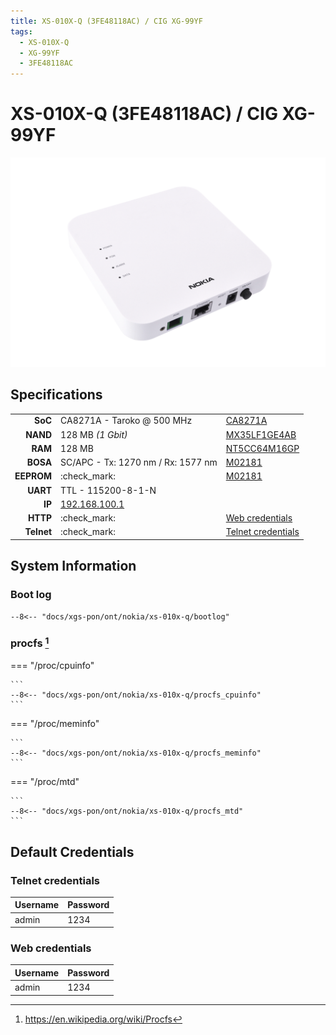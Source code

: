 ```yaml
---
title: XS-010X-Q (3FE48118AC) / CIG XG-99YF
tags:
  - XS-010X-Q
  - XG-99YF
  - 3FE48118AC
---
```


# XS-010X-Q (3FE48118AC) / CIG XG-99YF

![XS-010X-Q](xs-010x-q/xs-010x-q.webp)

## Specifications

|             |                                                     |                      |
| ----------: | --------------------------------------------------- | -------------------- |
| __SoC__     | CA8271A - Taroko @ 500 MHz                          | [CA8271A]            |
| __NAND__    | 128 MB *(1 Gbit)*                                   | [MX35LF1GE4AB]       |
| __RAM__     | 128 MB                                              | [NT5CC64M16GP]       |
| __BOSA__    | SC/APC - Tx: 1270 nm / Rx: 1577 nm                  | [M02181]             |
| __EEPROM__  | :check_mark:                                        | [M02181]             |
| __UART__    | TTL - 115200-8-1-N                                  |                      |
| __IP__      | [192.168.100.1](http://192.168.100.1/)              |                      |
| __HTTP__    | :check_mark:                                        | [Web credentials]    |
| __Telnet__  | :check_mark:                                        | [Telnet credentials] |

 [CA8271A]: https://www.cortina-access.com/index.php/products/single-family-unit-sfu-xpon-onu
 [MX35LF1GE4AB]: https://www.mxic.com.tw/en-us/products/NAND-Flash/Serial-NAND-Flash/Pages/spec.aspx?p=MX35LF1GE4AB&m=Serial+NAND&n=PM2128&epn=MX35LF1GE4AB-Z4I
 [NT5CC64M16GP]: https://www.nanya.com/en/Product/3747/NT5CC64M16GP-DI
 [M02181]: https://www.macom.com/products/product-detail/MALD-02181
 [Web credentials]: #web-credentials
 [Telnet credentials]: #telnet-credentials

## System Information

### Boot log

```
--8<-- "docs/xgs-pon/ont/nokia/xs-010x-q/bootlog"
```

### procfs [^1]

=== "/proc/cpuinfo"


    ```
    --8<-- "docs/xgs-pon/ont/nokia/xs-010x-q/procfs_cpuinfo"
    ```

=== "/proc/meminfo"


    ```
    --8<-- "docs/xgs-pon/ont/nokia/xs-010x-q/procfs_meminfo"
    ```

=== "/proc/mtd"


    ```
    --8<-- "docs/xgs-pon/ont/nokia/xs-010x-q/procfs_mtd"
    ```

## Default Credentials

### Telnet credentials

| Username | Password       |
| -------- | -------------- |
| admin    | 1234           |

### Web credentials

| Username | Password       |
| -------- | -------------- |
| admin    | 1234           |

[^1]: <https://en.wikipedia.org/wiki/Procfs>
